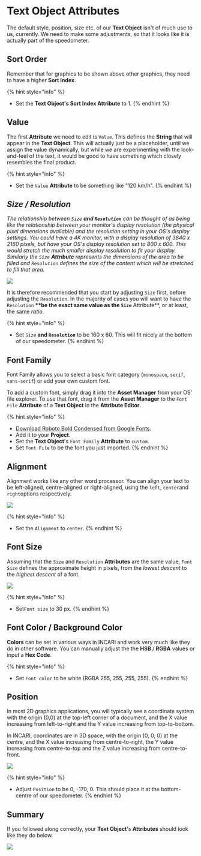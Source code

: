 # Text Object Attributes

The default style, position, size etc. of our **Text Object** isn't of much use to us, currently. We need to make some adjustments, so that it looks like it is actually part of the speedometer.

## Sort Order

Remember that for graphics to be shown above other graphics, they need to have a higher **Sort Index**.

{% hint style="info" %}
* Set the **Text Object's Sort Index Attribute** to 1.
{% endhint %}

## Value

The first **Attribute** we need to edit is `Value`. This defines the **String** that will appear in the **Text Object**. This will actually just be a placeholder, until we assign the value dynamically, but while we are experimenting with the look-and-feel of the text, it would be good to have something which closely resembles the final product.

{% hint style="info" %}
* Set the `Value` **Attribute** to be something like "120 km/h".
{% endhint %}

## _Size / Resolution_

_The relationship between `Size` **and `Resolution`** can be thought of as being like the relationship between your monitor's display resolution \(the physical pixel dimensions available\) and the resolution setting in your OS's display settings. You could have a 4K monitor, with a display resolution of 3840 x 2160 pixels, but have your OS's display resolution set to 800 x 600. This would stretch the much smaller display resolution to fit your display. Similarly the `Size` **Attribute** represents the dimensions of the area to be filled and `Resolution` defines the size of the content which will be stretched to fill that area._

![](../../.gitbook/assets/resolution.png)

It is therefore recommended that you start by adjusting `Size` first, before adjusting the `Resolution`. In the majority of cases you will want to have the `Resolution` **\*\*be the exact same value as the `Size`** Attribute\*\*, or at least, the same _ratio_.

{% hint style="info" %}
* Set `Size` **and `Resolution`** to be 160 x 60. This will fit nicely at the bottom of our speedometer.
{% endhint %}

## Font Family

Font Family allows you to select a basic font category \(`monospace`, `serif`, `sans-serif`\) or add your own custom font.

To add a custom font, simply drag it into the **Asset Manager** from your OS' file explorer. To use that font, drag it from the **Asset Manager** to the `Font File` **Attribute** of a **Text Object** in the **Attribute Editor**.

{% hint style="info" %}
* [Download Roboto Bold Condensed from Google Fonts](https://fonts.google.com/specimen/Roboto).
* Add it to your **Project**.
* Set the **Text Object**'s `Font Family` **Attribute** to `custom`.
* Set `Font File` to be the font you just imported.
{% endhint %}

## Alignment

Alignment works like any other word processor. You can align your text to be left-aligned, centre-aligned or right-aligned, using the `left`, `center`and `right`options respectively.

![](../../.gitbook/assets/alignment.png)

{% hint style="info" %}
* Set the `Alignment` to `center`.
{% endhint %}

## Font Size

Assuming that the `Size` and `Resolution` **Attributes** are the same value, `Font Size` defines the approximate height in pixels, from the _lowest descent_ to the _highest descent_ of a font.

![](../../.gitbook/assets/font-size.png)

{% hint style="info" %}
* Set`Font size` to 30 px.
{% endhint %}

## Font Color / Background Color

**Colors** can be set in various ways in INCARI and work very much like they do in other software. You can manually adjust the the **HSB** / **RGBA** values or input a **Hex Code**.

{% hint style="info" %}
* Set `Font color` to be white \(RGBA 255, 255, 255, 255\).
{% endhint %}

## Position

In most 2D graphics applications, you will typically see a coordinate system with the origin \(0,0\) at the top-left corner of a document, and the X value increasing from left-to-right and the Y value increasing from top-to-bottom.

In INCARI, coordinates are in 3D space, with the origin \(0, 0, 0\) at the centre, and the X value increasing from centre-to-right, the Y value increasing from centre-to-top and the Z value increasing from centre-to-front.

![](../../.gitbook/assets/coordinates%20%281%29.png)

{% hint style="info" %}
* Adjust `Position` to be 0, -170, 0. This should place it at the bottom-centre of our speedometer.
{% endhint %}

## Summary

If you followed along correctly, your **Text Object**'s **Attributes** should look like they do below.

![](../../.gitbook/assets/text-object-attributes.png)

